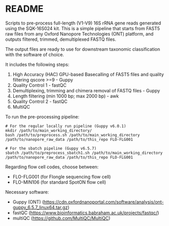 # README


Scripts to pre-process full-length (V1-V9) 16S rRNA gene reads generated using the SQK-16S024 kit.
This is a simple pipeline that starts from FAST5 raw files from any Oxford Nanopore Technologies (ONT) platform, and outputs filtered, trimmed, demultiplexed FASTQ files.

The output files are ready to use for downstream taxonomic classification with the software of choice.

It includes the following steps:

1. High Accuracy (HAC) GPU-based Basecalling of FAST5 files and quality filtering qscore >=9 - Guppy
1. Quality Control 1 - fastQC
1. Demultiplexing, trimming and chimera removal of FASTQ files - Guppy
1. Length filtering (min 1000 bp; max 2000 bp) - awk
1. Quality Control 2 - fastQC
1. MultiQC


To run the pre-processing pipeline:
```
# For the regular locally run pipeline (Guppy v6.0.1)
mkdir /path/to/main_working_directory/
bash /path/to/preprocess.sh /path/to/main_working_directory /path/to/nanopore_raw_data /path/to/this_repo FLO-FLG001

# For the sbatch pipeline (Guppy v6.5.7)
sbatch /path/to/preprocess_sbatch1.sh /path/to/main_working_directory /path/to/nanopore_raw_data /path/to/this_repo FLO-FLG001
```

Regarding flow cell codes, choose between:

* FLO-FLG001 (for Flongle sequencing flow cell)
* FLO-MIN106 (for standard SpotON flow cell)


Necessary software:

* Guppy (ONT) (https://cdn.oxfordnanoportal.com/software/analysis/ont-guppy_6.5.7_linux64.tar.gz)
* fastQC (https://www.bioinformatics.babraham.ac.uk/projects/fastqc/)
* multiQC (https://github.com/MultiQC/MultiQC)
